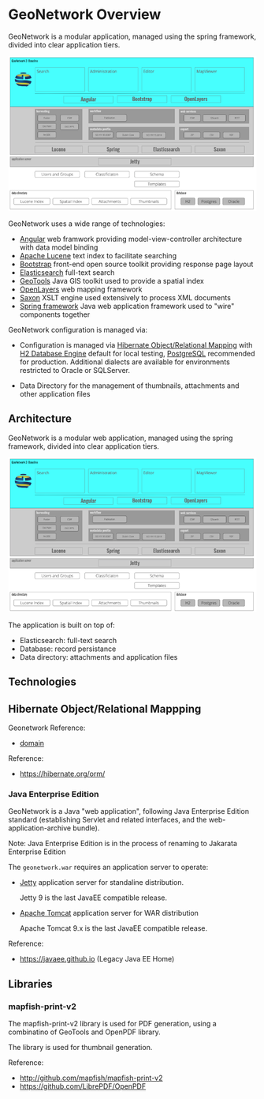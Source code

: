 # GeoNetwork Overview

GeoNetwork is a modular application, managed using the spring framework, divided into clear application tiers.

![GeoNetwork Architecture](geonetwork-architecture.png "GeoNetwork Architecture")

GeoNetwork uses a wide range of technologies:

* [Angular](https://angular.io/) web framwork providing model-view-controller architecture with data model binding
* [Apache Lucene](https://lucene.apache.org) text index to facilitate searching
* [Bootstrap](https://getbootstrap.com/) front-end open source toolkit providing response page layout
* [Elasticsearch](https://www.elastic.co/elasticsearch/) full-text search
* [GeoTools](https://geotools.org/) Java GIS toolkit used to provide a spatial index
* [OpenLayers](http://openlayers.org) web mapping framework
* [Saxon](http://www.saxonica.com/) XSLT engine used extensively to process XML documents
* [Spring framework](https://spring.io/) Java web application framework used to "wire" components together

GeoNetwork configuration is managed via:

* Configuration is managed via [Hibernate Object/Relational Mapping](https://hibernate.org/orm/) with [H2 Database Engine](https://www.h2database.com/) default for local testing, [PostgreSQL](https://www.postgresql.org/) recommended for production. Additional dialects are available for environments restricted to Oracle or SQLServer.

* Data Directory for the management of thumbnails, attachments and other application files

## Architecture

GeoNetwork is a modular web application, managed using the spring framework, divided into clear application tiers.

![GeoNetwork Architecture](geonetwork-architecture.png "GeoNetwork Architecture")

The application is built on top of:

* Elasticsearch: full-text search
* Database: record persistance
* Data directory: attachments and application files

## Technologies

## Hibernate Object/Relational Mappping



Geonetwork Reference:

* [domain](../domain/README.md)

Reference:

* https://hibernate.org/orm/

### Java Enterprise Edition

GeoNetwork is a Java "web application", following Java Enterprise Edition standard (establishing Servlet and related interfaces, and the web-application-archive bundle).

Note: Java Enterprise Edition is in the process of renaming to Jakarata Enterprise Edition

The ``geonetwork.war`` requires an application server to operate:

* [Jetty](https://www.eclipse.org/jetty/) application server for standaline distribution.
   
  Jetty 9 is the last JavaEE compatible release.
   
* [Apache Tomcat](http://tomcat.apache.org/) application server for WAR distribution

  Apache Tomcat 9.x is the last JavaEE compatible release.

Reference:

* https://javaee.github.io (Legacy Java EE Home)

## Libraries

### mapfish-print-v2

The mapfish-print-v2 library is used for PDF generation, using a combinatino of GeoTools and OpenPDF library.

The library is used for thumbnail generation.

Reference:

* http://github.com/mapfish/mapfish-print-v2
* https://github.com/LibrePDF/OpenPDF
